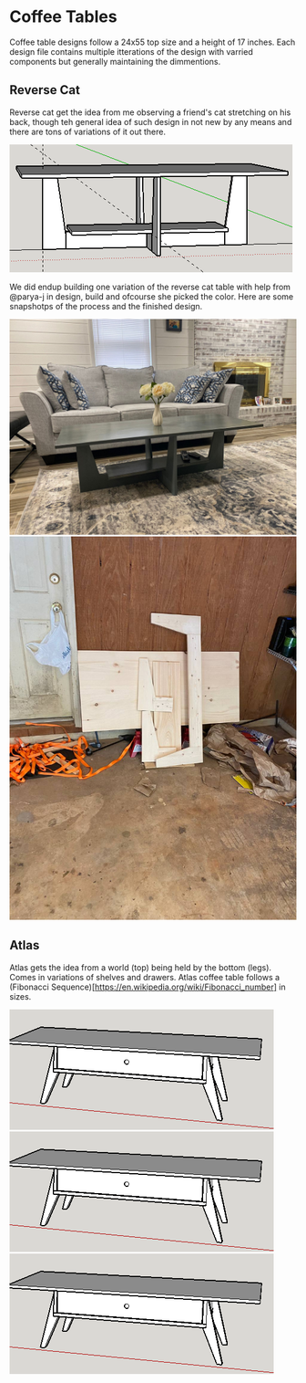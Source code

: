 # Coffee Tables

Coffee table designs follow a 24x55 top size and a height of 17 inches.  Each design file contains multiple itterations of the design with varried components but generally maintaining the dimmentions.  

## Reverse Cat
Reverse cat get the idea from me observing a friend's cat stretching on his back, though teh general idea of such design in not new by any means and there are tons of variations of it out there. 

![cat](https://github.com/omid-s/furniture/blob/main/assets/cat_coffeeTable.png)

We did endup building one variation of the reverse cat table with help from @parya-j in design, build and ofcourse she picked the color. Here are some snapshotps of the process and the finished design. 

![cat](https://github.com/omid-s/furniture/blob/main/assets/cat_final.jpeg)
![cat](https://github.com/omid-s/furniture/blob/main/assets/catbuild1.jpg)


## Atlas 
Atlas gets the idea from a world (top) being held by the bottom (legs). Comes in variations of shelves and drawers. Atlas coffee table follows a (Fibonacci Sequence)[https://en.wikipedia.org/wiki/Fibonacci_number] in sizes. 

![Atlas 1](https://github.com/omid-s/furniture/blob/main/assets/atlas_cofeeTable2.png)
![Atlas 2](https://github.com/omid-s/furniture/blob/main/assets/atlas_cofeeTable2.png)
![Atlas 3](https://github.com/omid-s/furniture/blob/main/assets/atlas_cofeeTable2.png)
